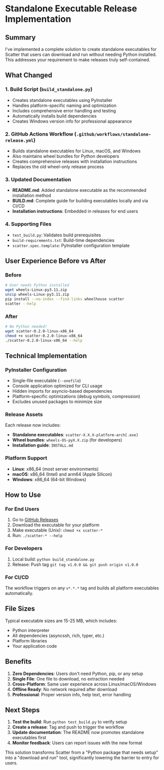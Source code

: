 # Standalone Executable Release Implementation

## Summary

I've implemented a complete solution to create standalone executables for Scatter that users can download and run without needing Python installed. This addresses your requirement to make releases truly self-contained.

## What Changed

### 1. Build Script (`build_standalone.py`)
- Creates standalone executables using PyInstaller
- Handles platform-specific naming and optimization
- Includes comprehensive error handling and testing
- Automatically installs build dependencies
- Creates Windows version info for professional appearance

### 2. GitHub Actions Workflow (`.github/workflows/standalone-release.yml`)
- Builds standalone executables for Linux, macOS, and Windows
- Also maintains wheel bundles for Python developers  
- Creates comprehensive releases with installation instructions
- Replaces the old wheel-only release process

### 3. Updated Documentation
- **README.md**: Added standalone executable as the recommended installation method
- **BUILD.md**: Complete guide for building executables locally and via CI/CD
- **Installation instructions**: Embedded in releases for end users

### 4. Supporting Files
- `test_build.py`: Validates build prerequisites
- `build-requirements.txt`: Build-time dependencies
- `scatter.spec.template`: PyInstaller configuration template

## User Experience Before vs After

### Before
```bash
# User needs Python installed
wget wheels-Linux-py3.11.zip
unzip wheels-Linux-py3.11.zip  
pip install --no-index --find-links wheelhouse scatter
scatter --help
```

### After  
```bash
# No Python needed!
wget scatter-0.2.0-linux-x86_64
chmod +x scatter-0.2.0-linux-x86_64
./scatter-0.2.0-linux-x86_64 --help
```

## Technical Implementation

### PyInstaller Configuration
- Single-file executable (`--onefile`)
- Console application optimized for CLI usage
- Hidden imports for asyncio-based dependencies
- Platform-specific optimizations (debug symbols, compression)
- Excludes unused packages to minimize size

### Release Assets
Each release now includes:
- **Standalone executables**: `scatter-X.X.X-platform-arch[.exe]`
- **Wheel bundles**: `wheels-OS-pyX.X.zip` (for developers)
- **Installation guide**: `INSTALL.md`

### Platform Support
- **Linux**: x86_64 (most server environments)
- **macOS**: x86_64 (Intel) and arm64 (Apple Silicon)
- **Windows**: x86_64 (64-bit Windows)

## How to Use

### For End Users
1. Go to [GitHub Releases](https://github.com/Real-Fruit-Snacks/Scatter/releases)
2. Download the executable for your platform
3. Make executable (Unix): `chmod +x scatter-*`
4. Run: `./scatter-* --help`

### For Developers
1. Local build: `python build_standalone.py`
2. Release: Push tag `git tag v1.0.0 && git push origin v1.0.0`

### For CI/CD
The workflow triggers on any `v*.*.*` tag and builds all platform executables automatically.

## File Sizes
Typical executable sizes are 15-25 MB, which includes:
- Python interpreter
- All dependencies (asyncssh, rich, typer, etc.)
- Platform libraries
- Your application code

## Benefits

1. **Zero Dependencies**: Users don't need Python, pip, or any setup
2. **Single File**: One file to download, no extraction needed
3. **Cross-Platform**: Same user experience across Linux/macOS/Windows
4. **Offline Ready**: No network required after download
5. **Professional**: Proper version info, help text, error handling

## Next Steps

1. **Test the build**: Run `python test_build.py` to verify setup
2. **Create a release**: Tag and push to trigger the workflow
3. **Update documentation**: The README now promotes standalone executables first
4. **Monitor feedback**: Users can report issues with the new format

This solution transforms Scatter from a "Python package that needs setup" into a "download and run" tool, significantly lowering the barrier to entry for users.
